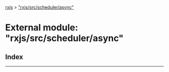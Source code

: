 [rxjs](../README.md) > ["rxjs/src/scheduler/async"](../modules/_rxjs_src_scheduler_async_.md)

# External module: "rxjs/src/scheduler/async"

## Index

---

